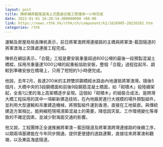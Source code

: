 ```yaml
---
layout: post
title: 陳帆稱將藍隧道海上交匯處合龍工程僅用一小時完成
date: 2022-01-01 16:20:54.000000000 +08:00
link: https://news.rthk.hk/rthk/ch/component/k2/1626905-20220101.htm
categories: rthk
---
```


運輸及房屋局局長陳帆表示，前日將軍澳跨灣連接路的主橋與將軍澳-藍田隧道的將軍澳海上交匯處連接工程完成。

陳帆在網誌表示，「合龍」工程是要安裝重量超過800公噸的最後一段預製混凝土橋樑，採用吊重量達1000公噸的起重船協助安裝，整個「合龍」過程從起吊、調較到準確安放在橋墩上，只用了短短約1小時便完成。

他說，去年2月，長達200米的主跨雙拱鋼橋經水路由內地運抵將軍澳灣。隨後5個月，大橋中央的3段鋼橋面和前後9段鋼筋混凝土橋面，如「砌積木」般陸續架起，全長1公里的海上高架橋逐步呈現。這個如「砌積木」的組裝合成法，是跨灣大橋工程採用的其中一項嶄新建造技術，在內地廠房進行大規模的場外預製組件，並利用大型運輸和吊重建造機械，將預製組件運到香港，直接在工地裝嵌。與傳統建造方案相比，能夠縮短現場澆築混凝土的需要，降低因天氣、工作環境變化等導致的不確定因素，並減少對海面交通的影響。

他又說，工程團隊正全速推展將軍澳－藍田隧道及將軍澳跨灣連接路的後續工序，以期兩項基建能在今年同步開通，提供更便捷的道路連繫，直接往來將軍澳和觀塘，以及東區海底隧道。
